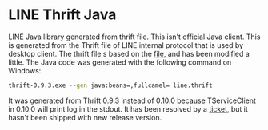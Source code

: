 # LINE Thrift Java
LINE Java library generated from thrift file.
This isn't official Java client. This is generated from the Thrift file of LINE internal protocol that is used
by desktop client. The thrift file s based on the [file](http://altrepo.eu/git/line-protocol/blob/master/line.thrift),
and has been modified a little.
The Java code was generated with the following command on Windows:

```bash
thrift-0.9.3.exe --gen java:beans=,fullcamel= line.thrift
```

It was generated from Thrift 0.9.3 instead of 0.10.0 because TServiceClient in 0.10.0 will print log
in the stdout. It has been resolved by a [ticket](https://issues.apache.org/jira/browse/THRIFT-4062), but it hasn't
been shipped with new release version.
